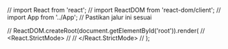 // import React from 'react';
// import ReactDOM from 'react-dom/client';
// import App from '../App'; // Pastikan jalur ini sesuai

// ReactDOM.createRoot(document.getElementById('root')).render(
//   <React.StrictMode>
//     <App />
//   </React.StrictMode>
// );
